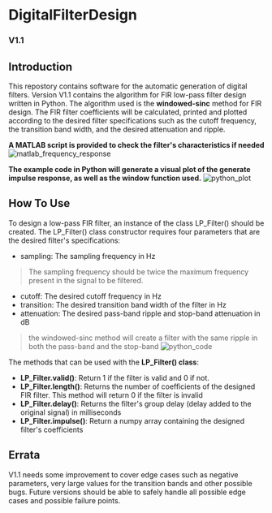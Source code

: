 # DigitalFilterDesign
### V1.1


## Introduction
This repostory contains software for the automatic generation of digital filters.
Version V1.1 contains the algorithm for FIR low-pass filter design written in Python. The algorithm used is the __windowed-sinc__ method for FIR design.
The FIR filter coefficients will be calculated, printed and plotted according to the desired filter specifications such as the cutoff frequency, the transition band width, and the desired attenuation and ripple.

**A MATLAB script is provided to check the filter's characteristics if needed**
![matlab_frequency_response](https://github.com/Fadi-Eid/DigitalFilterDesign/assets/113466842/6af83828-c50a-451b-a067-8e62ad76c57b)

**The example code in Python will generate a visual plot of the generate impulse response, as well as the window function used.**
![python_plot](https://github.com/Fadi-Eid/DigitalFilterDesign/assets/113466842/ee0287c6-48da-458c-aaee-46437fc7c4ae)


## How To Use
To design a low-pass FIR filter, an instance of the class LP_Filter() should be created. The LP_Filter() class constructor requires four parameters that are the desired filter's specifications:
* sampling: The sampling frequency in Hz 
> The sampling frequency should be twice the maximum frequency present in the signal to be filtered.
* cutoff: The desired cutoff frequency in Hz
* transition: The desired transition band width of the filter in Hz
* attenuation: The desired pass-band ripple and stop-band attenuation in dB
> the windowed-sinc method will create a filter with the same ripple in both the pass-band and the stop-band
![python_code](https://github.com/Fadi-Eid/DigitalFilterDesign/assets/113466842/40893112-d8aa-4107-b74a-327d6b8371a1)

The methods that can be used with the **__LP_Filter() class__**:
* __LP_Filter.valid()__: Return 1 if the filter is valid and 0 if not.
* __LP_Filter.length()__: Returns the number of coefficients of the designed FIR filter. This method will return 0
if the filter is invalid
* __LP_Filter.delay()__: Returns the filter's group delay (delay added to the original signal) in milliseconds
* __LP_Filter.impulse()__: Return a numpy array containing the designed filter's coefficients


## Errata
V1.1 needs some improvement to cover edge cases such as negative parameters, very large values for the transition bands and other possible bugs.
Future versions should be able to safely handle all possible edge cases and possible failure points.
